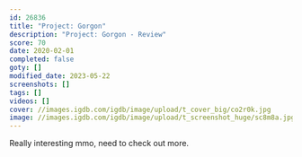 ```yaml
---
id: 26836
title: "Project: Gorgon"
description: "Project: Gorgon - Review"
score: 70
date: 2020-02-01
completed: false
goty: []
modified_date: 2023-05-22
screenshots: []
tags: []
videos: []
cover: //images.igdb.com/igdb/image/upload/t_cover_big/co2r0k.jpg
image: //images.igdb.com/igdb/image/upload/t_screenshot_huge/sc8m8a.jpg
---
```

Really interesting mmo, need to check out more.